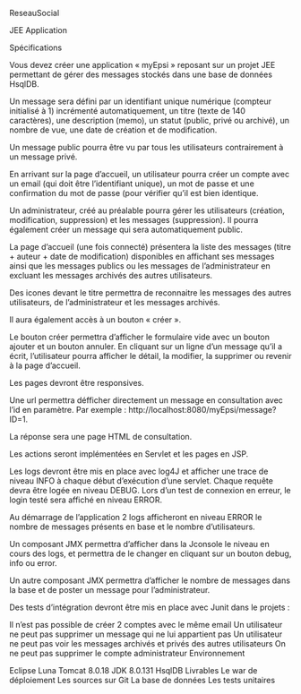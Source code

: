 ReseauSocial

JEE Application

Spécifications

Vous devez créer une application « myEpsi » reposant sur un projet JEE permettant de gérer des messages stockés dans une base de données HsqlDB.

Un message sera défini par un identifiant unique numérique (compteur initialisé à 1) incrémenté automatiquement, un titre (texte de 140 caractères), une description (memo), un statut (public, privé ou archivé), un nombre de vue, une date de création et de modification.

Un message public pourra être vu par tous les utilisateurs contrairement à un message privé.

En arrivant sur la page d’accueil, un utilisateur pourra créer un compte avec un email (qui doit être l’identifiant unique), un mot de passe et une confirmation du mot de passe (pour vérifier qu’il est bien identique.

Un administrateur, créé au préalable pourra gérer les utilisateurs (création, modification, suppression) et les messages (suppression). Il pourra également créer un message qui sera automatiquement public.

La page d’accueil (une fois connecté) présentera la liste des messages (titre + auteur + date de modification) disponibles en affichant ses messages ainsi que les messages publics ou les messages de l’administrateur en excluant les messages archivés des autres utilisateurs.

Des icones devant le titre permettra de reconnaitre les messages des autres utilisateurs, de l’administrateur et les messages archivés.

Il aura également accès à un bouton « créer ».

Le bouton créer permettra d’afficher le formulaire vide avec un bouton ajouter et un bouton annuler. En cliquant sur un ligne d’un message qu’il a écrit, l’utilisateur pourra afficher le détail, la modifier, la supprimer ou revenir à la page d’accueil.

Les pages devront être responsives.

Une url permettra défficher directement un message en consultation avec l’id en paramètre. Par exemple : http://localhost:8080/myEpsi/message?ID=1.

La réponse sera une page HTML de consultation.

Les actions seront implémentées en Servlet et les pages en JSP.

Les logs devront être mis en place avec log4J et afficher une trace de niveau INFO à chaque début d’exécution d’une servlet. Chaque requête devra être logée en niveau DEBUG. Lors d’un test de connexion en erreur, le login testé sera affiché en niveau ERROR.

Au démarrage de l’application 2 logs afficheront en niveau ERROR le nombre de messages présents en base et le nombre d’utilisateurs.

Un composant JMX permettra d’afficher dans la Jconsole le niveau en cours des logs, et permettra de le changer en cliquant sur un bouton debug, info ou error.

Un autre composant JMX permettra d’afficher le nombre de messages dans la base et de poster un message pour l’administrateur.

Des tests d’intégration devront être mis en place avec Junit dans le projets :

Il n’est pas possible de créer 2 comptes avec le même email
Un utilisateur ne peut pas supprimer un message qui ne lui appartient pas
Un utilisateur ne peut pas voir les messages archivés et privés des autres utilisateurs
On ne peut pas supprimer le compte administrateur
Environnement

Eclipse Luna Tomcat 8.0.18 JDK 8.0.131 HsqlDB Livrables Le war de déploiement Les sources sur Git La base de données Les tests unitaires
